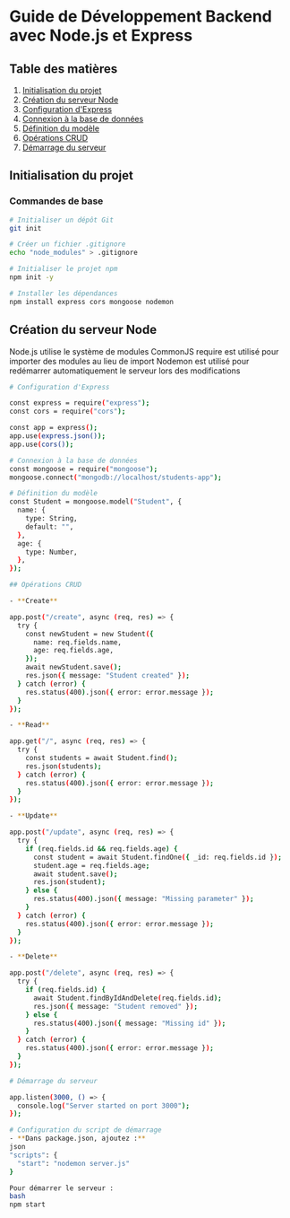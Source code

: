 # Guide de Développement Backend avec Node.js et Express

## Table des matières

1. [Initialisation du projet](#initialisation-du-projet)
2. [Création du serveur Node](#création-du-serveur-node)
3. [Configuration d'Express](#configuration-dexpress)
4. [Connexion à la base de données](#connexion-à-la-base-de-données)
5. [Définition du modèle](#définition-du-modèle)
6. [Opérations CRUD](#opérations-crud)
7. [Démarrage du serveur](#démarrage-du-serveur)

## Initialisation du projet

### Commandes de base

```bash
# Initialiser un dépôt Git
git init

# Créer un fichier .gitignore
echo "node_modules" > .gitignore

# Initialiser le projet npm
npm init -y

# Installer les dépendances
npm install express cors mongoose nodemon
```

## Création du serveur Node

Node.js utilise le système de modules CommonJS
require est utilisé pour importer des modules au lieu de import
Nodemon est utilisé pour redémarrer automatiquement le serveur lors des modifications

```bash
# Configuration d'Express

const express = require("express");
const cors = require("cors");

const app = express();
app.use(express.json());
app.use(cors());

# Connexion à la base de données
const mongoose = require("mongoose");
mongoose.connect("mongodb://localhost/students-app");

# Définition du modèle
const Student = mongoose.model("Student", {
  name: {
    type: String,
    default: "",
  },
  age: {
    type: Number,
  },
});

## Opérations CRUD

- **Create**

app.post("/create", async (req, res) => {
  try {
    const newStudent = new Student({
      name: req.fields.name,
      age: req.fields.age,
    });
    await newStudent.save();
    res.json({ message: "Student created" });
  } catch (error) {
    res.status(400).json({ error: error.message });
  }
});

- **Read**

app.get("/", async (req, res) => {
  try {
    const students = await Student.find();
    res.json(students);
  } catch (error) {
    res.status(400).json({ error: error.message });
  }
});

- **Update**

app.post("/update", async (req, res) => {
  try {
    if (req.fields.id && req.fields.age) {
      const student = await Student.findOne({ _id: req.fields.id });
      student.age = req.fields.age;
      await student.save();
      res.json(student);
    } else {
      res.status(400).json({ message: "Missing parameter" });
    }
  } catch (error) {
    res.status(400).json({ error: error.message });
  }
});

- **Delete**

app.post("/delete", async (req, res) => {
  try {
    if (req.fields.id) {
      await Student.findByIdAndDelete(req.fields.id);
      res.json({ message: "Student removed" });
    } else {
      res.status(400).json({ message: "Missing id" });
    }
  } catch (error) {
    res.status(400).json({ error: error.message });
  }
});

# Démarrage du serveur

app.listen(3000, () => {
  console.log("Server started on port 3000");
});

# Configuration du script de démarrage
- **Dans package.json, ajoutez :**
json
"scripts": {
  "start": "nodemon server.js"
}

Pour démarrer le serveur :
bash
npm start
```
